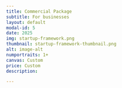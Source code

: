 ```yaml
---
title: Commercial Package
subtitle: For businesses
layout: default
modal-id: 5
date: 2025
img: startup-framework.png
thumbnail: startup-framework-thumbnail.png
alt: image-alt
numportraits: 1+
canvas: Custom
price: Custom
description: 

---
```

